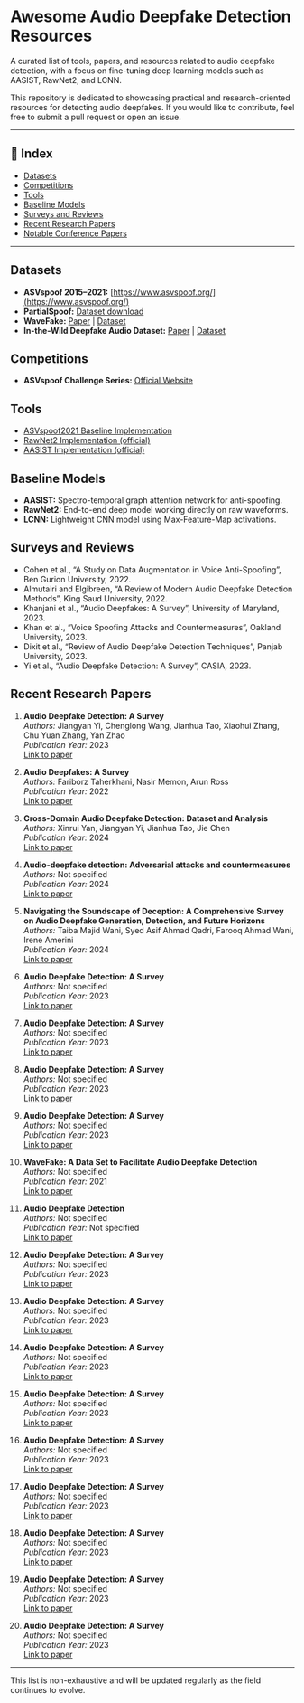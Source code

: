 # Awesome Audio Deepfake Detection Resources

A curated list of tools, papers, and resources related to audio deepfake detection, with a focus on fine-tuning deep learning models such as AASIST, RawNet2, and LCNN.

This repository is dedicated to showcasing practical and research-oriented resources for detecting audio deepfakes. If you would like to contribute, feel free to submit a pull request or open an issue.

---

## 📘 Index

- [Datasets](#datasets)
- [Competitions](#competitions)
- [Tools](#tools)
- [Baseline Models](#baseline-models)
- [Surveys and Reviews](#surveys-and-reviews)
- [Recent Research Papers](#recent-research-papers)
- [Notable Conference Papers](#notable-conference-papers)

---

## Datasets

- **ASVspoof 2015–2021:** [https://www.asvspoof.org/](https://www.asvspoof.org/)
- **PartialSpoof:** [Dataset download](https://github.com/nii-yamagishilab/partialspoof)
- **WaveFake:** [Paper](https://arxiv.org/abs/2110.06764) | [Dataset](https://github.com/kevalnagda/wavefake)
- **In-the-Wild Deepfake Audio Dataset:** [Paper](https://arxiv.org/abs/2209.12494) | [Dataset](https://github.com/Ramya-edu/AudioDeepFake-InWild)

## Competitions

- **ASVspoof Challenge Series:** [Official Website](https://www.asvspoof.org/)

## Tools

- [ASVspoof2021 Baseline Implementation](https://github.com/asvspoof-challenge/2021)
- [RawNet2 Implementation (official)](https://github.com/Jungjee/RawNet2)
- [AASIST Implementation (official)](https://github.com/clovaai/aasist)

## Baseline Models

- **AASIST:** Spectro-temporal graph attention network for anti-spoofing.
- **RawNet2:** End-to-end deep model working directly on raw waveforms.
- **LCNN:** Lightweight CNN model using Max-Feature-Map activations.

## Surveys and Reviews

- Cohen et al., “A Study on Data Augmentation in Voice Anti-Spoofing”, Ben Gurion University, 2022.
- Almutairi and Elgibreen, “A Review of Modern Audio Deepfake Detection Methods”, King Saud University, 2022.
- Khanjani et al., “Audio Deepfakes: A Survey”, University of Maryland, 2023.
- Khan et al., “Voice Spoofing Attacks and Countermeasures”, Oakland University, 2023.
- Dixit et al., “Review of Audio Deepfake Detection Techniques”, Panjab University, 2023.
- Yi et al., “Audio Deepfake Detection: A Survey”, CASIA, 2023.

## Recent Research Papers

1. **Audio Deepfake Detection: A Survey**  
   *Authors:* Jiangyan Yi, Chenglong Wang, Jianhua Tao, Xiaohui Zhang, Chu Yuan Zhang, Yan Zhao  
   *Publication Year:* 2023  
   [Link to paper](https://arxiv.org/abs/2308.14970)

2. **Audio Deepfakes: A Survey**  
   *Authors:* Fariborz Taherkhani, Nasir Memon, Arun Ross  
   *Publication Year:* 2022  
   [Link to paper](https://www.frontiersin.org/articles/10.3389/fdata.2022.1001063/full)

3. **Cross-Domain Audio Deepfake Detection: Dataset and Analysis**  
   *Authors:* Xinrui Yan, Jiangyan Yi, Jianhua Tao, Jie Chen  
   *Publication Year:* 2024  
   [Link to paper](https://arxiv.org/abs/2404.04904)

4. **Audio-deepfake detection: Adversarial attacks and countermeasures**  
   *Authors:* Not specified  
   *Publication Year:* 2024  
   [Link to paper](https://www.sciencedirect.com/science/article/pii/S0957417424008078)

5. **Navigating the Soundscape of Deception: A Comprehensive Survey on Audio Deepfake Generation, Detection, and Future Horizons**  
   *Authors:* Taiba Majid Wani, Syed Asif Ahmad Qadri, Farooq Ahmad Wani, Irene Amerini  
   *Publication Year:* 2024  
   [Link to paper](https://www.nowpublishers.com/article/DownloadSummary/SEC-048)

6. **Audio Deepfake Detection: A Survey**  
   *Authors:* Not specified  
   *Publication Year:* 2023  
   [Link to paper](https://www.connectedpapers.com/main/79ba04e381b5e6538767d74e599a08e0f048779c/Audio-Deepfake-Detection%3A-A-Survey/graph)

7. **Audio Deepfake Detection: A Survey**  
   *Authors:* Not specified  
   *Publication Year:* 2023  
   [Link to paper](https://openreview.net/revisions?id=jo5qkPg9Xu)

8. **Audio Deepfake Detection: A Survey**  
   *Authors:* Not specified  
   *Publication Year:* 2023  
   [Link to paper](https://pubmed.ncbi.nlm.nih.gov/36700137/)

9. **Audio Deepfake Detection: A Survey**  
   *Authors:* Not specified  
   *Publication Year:* 2023  
   [Link to paper](https://arxiv.org/pdf/2308.14970)

10. **WaveFake: A Data Set to Facilitate Audio Deepfake Detection**  
    *Authors:* Not specified  
    *Publication Year:* 2021  
    [Link to paper](https://datasets-benchmarks-proceedings.neurips.cc/paper/2021/hash/c74d97b01eae257e44aa9d5bade97baf-Abstract-round2.html)

11. **Audio Deepfake Detection**  
    *Authors:* Not specified  
    *Publication Year:* Not specified  
    [Link to paper](https://paperswithcode.com/task/audio-deepfake-detection)

12. **Audio Deepfake Detection: A Survey**  
    *Authors:* Not specified  
    *Publication Year:* 2023  
    [Link to paper](https://arxiv.org/abs/2308.14970)

13. **Audio Deepfake Detection: A Survey**  
    *Authors:* Not specified  
    *Publication Year:* 2023  
    [Link to paper](https://arxiv.org/pdf/2308.14970)

14. **Audio Deepfake Detection: A Survey**  
    *Authors:* Not specified  
    *Publication Year:* 2023  
    [Link to paper](https://arxiv.org/abs/2308.14970)

15. **Audio Deepfake Detection: A Survey**  
    *Authors:* Not specified  
    *Publication Year:* 2023  
    [Link to paper](https://arxiv.org/pdf/2308.14970)

16. **Audio Deepfake Detection: A Survey**  
    *Authors:* Not specified  
    *Publication Year:* 2023  
    [Link to paper](https://arxiv.org/abs/2308.14970)

17. **Audio Deepfake Detection: A Survey**  
    *Authors:* Not specified  
    *Publication Year:* 2023  
    [Link to paper](https://arxiv.org/pdf/2308.14970)

18. **Audio Deepfake Detection: A Survey**  
    *Authors:* Not specified  
    *Publication Year:* 2023  
    [Link to paper](https://arxiv.org/abs/2308.14970)

19. **Audio Deepfake Detection: A Survey**  
    *Authors:* Not specified  
    *Publication Year:* 2023  
    [Link to paper](https://arxiv.org/pdf/2308.14970)

20. **Audio Deepfake Detection: A Survey**  
    *Authors:* Not specified  
    *Publication Year:* 2023  
    [Link to paper](https://arxiv.org/abs/2308.14970)

---

This list is non-exhaustive and will be updated regularly as the field continues to evolve.

